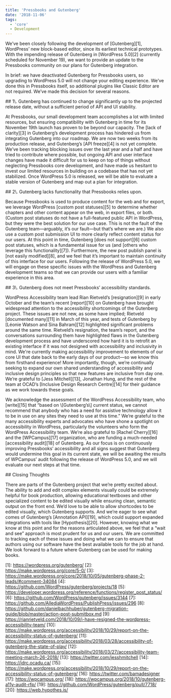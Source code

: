 ```yaml
---
title: 'Pressbooks and Gutenberg'
date: '2018-11-06'
tags:
  - 'core'
  - Development
---
```


We’ve been closely following the development of [Gutenberg][1], WordPress’ new block-based
editor, since its earliest technical prototypes. With the impending release of Gutenberg
in [WordPress 5.0][2] (currently scheduled for November 19), we want to provide an update
to the Pressbooks community on our plans for Gutenberg integration.

In brief: we have deactivated Gutenberg for Pressbooks users, so upgrading to WordPress
5.0 will not change your editing experience. We’ve done this in Pressbooks itself, so
additional plugins like Classic Editor are not required. We’ve made this decision for
several reasons.

\## 1\\. Gutenberg has continued to change significantly up to the projected release date,
without a sufficient period of API and UI stability.

At Pressbooks, our small development team accomplishes a lot with limited resources, but
ensuring compatibility with Gutenberg in time for its November 19th launch has proven to
be beyond our capacity. The [lack of clarity][3] in Gutenberg’s development process has
hindered us from integrating Gutenberg into our roadmap. We are now two weeks from its
production release, and Gutenberg’s [API freeze][4] is not yet complete. We’ve been
tracking blocking issues over the last year and a half and have tried to contribute where
possible, but ongoing API and user interface changes have made it difficult for us to keep
on top of things without neglecting Pressbooks core development, and have made us hesitant
to invest our limited resources in building on a codebase that has not yet stabilized.
Once WordPress 5.0 is released, we will be able to evaluate a stable version of Gutenberg
and map out a plan for integration.

\## 2\\. Gutenberg lacks functionality that Pressbooks relies upon.

Because Pressbooks is used to produce content for the web and for export, we leverage
WordPress [custom post statuses][5] to determine whether chapters and other content appear
on the web, in export files, or both. (Custom post statuses do not have a full-featured
public API in WordPress, but they were the best solution for our use case. This is not the
fault of the Gutenberg team—arguably, it’s our fault—but that’s where we are.) We also use
a custom post submission UI to more clearly reflect content status for our users. At this
point in time, Gutenberg [does not support][6] custom post statuses, which is a
fundamental issue for us (and [others who leverage this functionality][7]). Furthermore,
the new post publish panel is [not easily modified][8], and we feel that it’s important to
maintain continuity of this interface for our users. Following the release of WordPress
5.0, we will engage on these specific issues with the WordPress and Gutenberg development
teams so that we can provide our users with a familiar experience in this area.

\## 3\\. Gutenberg does not meet Pressbooks’ accessibility standards.

WordPress Accessibility team lead Rian Rietveld’s [resignation][9] in early October and
the team’s recent [report][10] on Gutenberg have brought widespread attention to the
accessibility shortcomings of the Gutenberg project. These issues are not new, as some
have implied; Rietveld [documented many][11] in March of this year, and tests of Gutenberg
by [Léonie Watson and Sina Bahram][12] highlighted significant problems around the same
time. Rietveld’s resignation, the team’s report, and the conversations surrounding them
have highlighted flaws in the Gutenberg development process and have underscored how hard
it is to retrofit an existing interface if it was not designed with accessibility and
inclusivity in mind. We're currently making accessibility improvement to elements of our
core UI that date back to the early days of our product—so we know this from firsthand
experience! More importantly, though, we’re continually seeking to expand our own shared
understanding of accessibility and inclusive design principles so that new features are
inclusive from day one. We’re grateful to [Jess Mitchell][13], Jonathan Hung, and the rest
of the team at OCAD’s [Inclusive Design Research Centre][14] for their guidance as we work
towards these goals.

We acknowledge the assessment of the WordPress Accessibility team, who [write][15] that
“based on \\[Gutenberg’s\\] current status, we cannot recommend that anybody who has a
need for assistive technology allow it to be in use on any sites they need to use at this
time.” We’re grateful to the many accessibility experts and advocates who have shone a
spotlight on accessibility in WordPress, particularly the volunteers who form the
WordPress Accessibility team. We’re also grateful to [Rachel Cherry][16] and the
[WPCampus][17] organization, who are funding a much-needed [accessibility audit][18] of
Gutenberg. As our focus is on continuously improving Pressbooks’ accessibility and all
signs suggest that Gutenberg would undermine this goal in its current state, we will be
awaiting the results of WPCampus’ audit following the release of WordPress 5.0, and we
will evaluate our next steps at that time.

\## Closing Thoughts

There are parts of the Gutenberg project that we’re pretty excited about. The ability to
add and edit complex elements visually could be extremely helpful for book production,
allowing educational textboxes and other specialized content to be edited visually while
ensuring clean, semantic output on the front end. We’d love to be able to allow shortcodes
to be edited visually, which Gutenberg supports. And we’re eager to see what comes of
Gutenberg’s [Annotation API][19], which could support expanded integrations with tools
like [Hypothesis][20]. However, knowing what we know at this point and for the reasons
articulated above, we feel that a “wait and see” approach is most prudent for us and our
users. We are committed to tracking each of these issues and doing what we can to ensure
that authors using our software have the best available tools for the job at hand. We look
forward to a future where Gutenberg can be used for making books.

[1]: https://wordpress.org/gutenberg/ [2]: https://make.wordpress.org/core/5-0/ [3]:
https://make.wordpress.org/core/2018/10/05/gutenberg-phase-2-leads/#comment-34084 [4]:
https://github.com/WordPress/gutenberg/projects/18 [5]:
https://developer.wordpress.org/reference/functions/register_post_status/ [6]:
https://github.com/WordPress/gutenberg/issues/3144 [7]:
https://github.com/AllediaWordPress/PublishPress/issues/296 [8]:
https://github.com/danielbachhuber/gutenberg-migration-guide/blob/master/action-post-submitbox.md
[9]: https://rianrietveld.com/2018/10/09/i-have-resigned-the-wordpress-accessibility-team/
[10]:
https://make.wordpress.org/accessibility/2018/10/29/report-on-the-accessibility-status-of-gutenberg/
[11]:
https://make.wordpress.org/accessibility/2018/03/28/accessibility-of-gutenberg-the-state-of-play/
[12]:
https://make.wordpress.org/accessibility/2018/03/27/accessibility-team-meeting-march-26-2018/
[13]: https://twitter.com/jesshmitchell [14]: https://idrc.ocadu.ca/ [15]:
https://make.wordpress.org/accessibility/2018/10/29/report-on-the-accessibility-status-of-gutenberg/
[16]: https://twitter.com/bamadesigner [17]: https://wpcampus.org/ [18]:
https://wpcampus.org/2018/10/gutenberg-a11y-audit-rfp/ [19]:
https://github.com/WordPress/gutenberg/pull/7718/ [20]: https://web.hypothes.is/

